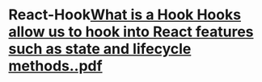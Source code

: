 # React-Hook[What is a Hook Hooks allow us to hook into React features such as state and lifecycle methods..pdf](https://github.com/shrutarshi2002/React-Hook/files/10365384/What.is.a.Hook.Hooks.allow.us.to.hook.into.React.features.such.as.state.and.lifecycle.methods.pdf)
